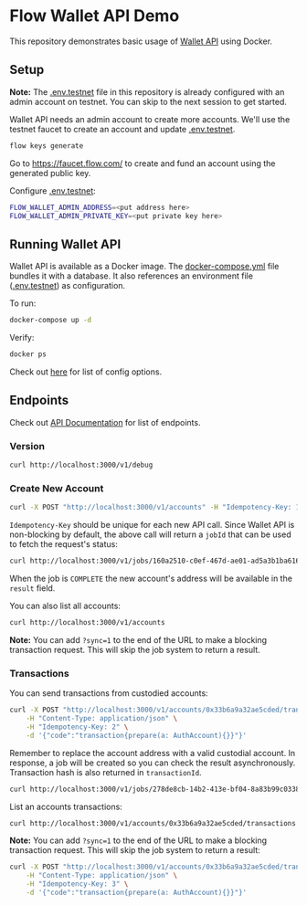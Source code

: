 # Flow Wallet API Demo
This repository demonstrates basic usage of [Wallet API](https://github.com/flow-hydraulics/flow-wallet-api/) using Docker.

## Setup

**Note:** The [.env.testnet](./.env.testnet) file in this repository is already configured with an admin account on testnet. You can skip to the next session to get started.

Wallet API needs an admin account to create more accounts. We'll use the testnet faucet to create an account and update [.env.testnet](./.env.testnet).

```bash
flow keys generate
```

Go to https://faucet.flow.com/ to create and fund an account using the generated public key.

Configure [.env.testnet](./.env.testnet):

```bash
FLOW_WALLET_ADMIN_ADDRESS=<put address here>
FLOW_WALLET_ADMIN_PRIVATE_KEY=<put private key here>
```

## Running Wallet API

Wallet API is available as a Docker image. The [docker-compose.yml](./docker-compose.yml) file bundles it with a database. It also references an environment file ([.env.testnet](./.env.testnet)) as configuration.

To run:

```bash
docker-compose up -d
```

Verify:

```bash
docker ps
```

Check out [here](https://github.com/flow-hydraulics/flow-wallet-api/blob/main/configs/configs.go) for list of config options.

## Endpoints

Check out [API Documentation](https://flow-hydraulics.github.io/flow-wallet-api/) for list of endpoints.

### Version

```bash
curl http://localhost:3000/v1/debug
```

### Create New Account

```bash
curl -X POST "http://localhost:3000/v1/accounts" -H "Idempotency-Key: 1"
```

`Idempotency-Key` should be unique for each new API call. Since Wallet API is non-blocking by default, the above call will return a `jobId` that can be used to fetch the request's status:

```bash
curl http://localhost:3000/v1/jobs/160a2510-c0ef-467d-ae01-ad5a3b1ba616
```

When the job is `COMPLETE` the new account's address will be available in the `result` field.

You can also list all accounts:

```bash
curl http://localhost:3000/v1/accounts
```

**Note:** You can add `?sync=1` to the end of the URL to make a blocking transaction request. This will skip the job system to return a result.

### Transactions

You can send transactions from custodied accounts:

```bash
curl -X POST "http://localhost:3000/v1/accounts/0x33b6a9a32ae5cded/transactions" \
    -H "Content-Type: application/json" \
    -H "Idempotency-Key: 2" \
    -d '{"code":"transaction{prepare(a: AuthAccount){}}"}'
```

Remember to replace the account address with a valid custodial account. In response, a job will be created so you can check the result asynchronously. Transaction hash is also returned in `transactionId`.

```bash
curl http://localhost:3000/v1/jobs/278de8cb-14b2-413e-bf04-8a83b99c0338
```

List an accounts transactions:

```bash
curl http://localhost:3000/v1/accounts/0x33b6a9a32ae5cded/transactions
```

**Note:** You can add `?sync=1` to the end of the URL to make a blocking transaction request. This will skip the job system to return a result:

```bash
curl -X POST "http://localhost:3000/v1/accounts/0x33b6a9a32ae5cded/transactions?sync=1" \
    -H "Content-Type: application/json" \
    -H "Idempotency-Key: 3" \
    -d '{"code":"transaction{prepare(a: AuthAccount){}}"}'
```
